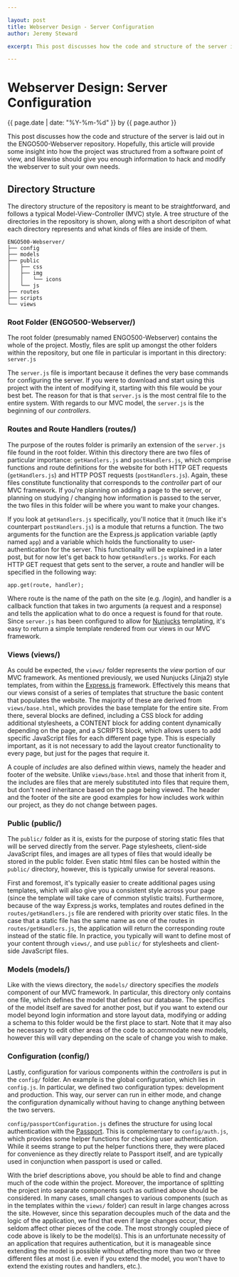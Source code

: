 ```yaml
---

layout: post 
title: Webserver Design - Server Configuration
author: Jeremy Steward

excerpt: This post discusses how the code and structure of the server is laid out in the ENGO500-Webserver repository. Hopefully, this article will provide some insight into how the project was structured from a software point of view, and likewise should give you enough information to hack and modify the webserver to suit your own needs. 

---
```

# Webserver Design: Server Configuration
<p class='blog-post-meta'>{{ page.date | date: "%Y-%m-%d" }} by {{ page.author }}</p>

This post discusses how the code and structure of the server is laid out in the ENGO500-Webserver repository. Hopefully, this article will provide some insight into how the project was structured from a software point of view, and likewise should give you enough information to hack and modify the webserver to suit your own needs. 

## Directory Structure

The directory structure of the repository is meant to be straightforward, and follows a typical Model-View-Controller (MVC) style. A tree structure of the directories in the repository is shown, along with a short descripiton of what each directory represents and what kinds of files are inside of them.

    ENGO500-Webserver/
    ├── config
    ├── models
    ├── public
    │   ├── css
    │   ├── img
    │   │   └── icons
    │   └── js
    ├── routes
    ├── scripts
    └── views
    
### Root Folder (ENGO500-Webserver/)

The root folder (presumably named ENGO500-Webserver) contains the whole of the project. Mostly, files are split up amongst the other folders within the repository, but one file in particular is important in this directory: `server.js`

The `server.js` file is important because it defines the very base commands for configuring the server. If you were to download and start using this project with the intent of modifying it, starting with this file would be your best bet. The reason for that is that `server.js` is the most central file to the entire system. With regards to our MVC model, the `server.js` is the beginning of our *controllers*. 

### Routes and Route Handlers (routes/)

The purpose of the routes folder is primarily an extension of the `server.js` file found in the root folder. Within this directory there are two files of particular importance: `getHandlers.js` and `postHandlers.js`, which comprise functions and route definitions for the website for both HTTP GET requests (`getHandlers.js`) and HTTP POST requests (`postHandlers.js`). Again, these files constitute functionality that corresponds to the *controller* part of our MVC framework. If you're planning on adding a page to the server, or planning on studying / changing how information is passed to the server, the two files in this folder will be where you want to make your changes. 

If you look at `getHandlers.js` specifically, you'll notice that it (much like it's counterpart `postHandlers.js`) is a module that returns a function. The two arguments for the function are the Express.js application variable (aptly named `app`) and a variable which holds the functionality to user-authentication for the server. This functionality will be explained in a later post, but for now let's get back to how `getHandlers.js` works. For each HTTP GET request that gets sent to the server, a route and handler will be specified in the following way:

    app.get(route, handler); 

Where route is the name of the path on the site (e.g. /login), and handler is a callback function that takes in two arguments (a request and a response) and tells the application what to do once a request is found for that route. Since `server.js` has been configured to allow for [Nunjucks](http://jlongster.github.io/nunjucks/) templating, it's easy to return a simple template rendered from our views in our MVC framework.

### Views (views/) 

As could be expected, the `views/` folder represents the *view* portion of our MVC framework. As mentioned previously, we used Nunjucks (Jinja2) style templates, from within the [Express.js](http://expressjs.org) framework. Effectively this means that our views consist of a series of templates that structure the basic content that populates the website. The majority of these are derived from `views/base.html`, which provides the base template for the entire site. From there, several blocks are defined, including a CSS block for adding additional stylesheets, a CONTENT block for adding content dynamically depending on the page, and a SCRIPTS block, which allows users to add specific JavaScript files for each different page type. This is especially important, as it is not necessary to add the layout creator functionality to every page, but just for the pages that require it.

A couple of *includes* are also defined within views, namely the header and footer of the website. Unlike `views/base.html` and those that inherit from it, the includes are files that are merely substituted into files that require them, but don't need inheritance based on the page being viewed. The header and the footer of the site are good examples for how includes work within our project, as they do not change between pages. 

### Public (public/) 

The `public/` folder as it is, exists for the purpose of storing static files that will be served directly from the server. Page stylesheets, client-side JavaScript files, and images are all types of files that would ideally be stored in the public folder. Even static html files can be hosted within the `public/` directory, however, this is typically unwise for several reasons. 

First and foremost, it's typically easier to create additional pages using templates, which will also give you a consistent style across your page (since the template will take care of common stylistic traits). Furthermore, because of the way Express.js works, templates and routes defined in the `routes/getHandlers.js` file are rendered with priority over static files. In the case that a static file has the same name as one of the routes in `routes/getHandlers.js`, the application will return the corresponding route instead of the static file. In practice, you typically will want to define most of your content through `views/`, and use `public/` for stylesheets and client-side JavaScript files. 

### Models (models/)

Like with the views directory, the `models/` directory specifies the *models* component of our MVC framework. In particular, this directory only contains one file, which defines the model that defines our database. The specifics of the model itself are saved for another post, but if you want to extend our model beyond login information and store layout data, modifying or adding a schema to this folder would be the first place to start. Note that it may also be necessary to edit other areas of the code to accommodate new models, however this will vary depending on the scale of change you wish to make. 

### Configuration (config/)

Lastly, configuration for various components within the *controllers* is put in the `config/` folder. An example is the global configuration, which lies in `config.js`. In particular, we defined two configuration types: development and production. This way, our server can run in either mode, and change the configuration dynamically without having to change anything between the two servers. 

`config/passportConfiguration.js` defines the structure for using local authentication with the [Passport](http://passportjs.org). This is complementary to `config/auth.js`, which provides some helper functions for checking user authentication. While it seems strange to put the helper functions there, they were placed for convenience as they directly relate to Passport itself, and are typically used in conjunction when passport is used or called. 

With the brief descriptions above, you should be able to find and change much of the code within the project. Moreover, the importance of splitting the project into separate components such as outlined above should be considered. In many cases, small changes to various components (such as in the templates within the `views/` folder) can result in large changes across the site. However, since this separation decouples much of the data and the logic of the application, we find that even if large changes occur, they seldom affect other pieces of the code. The most strongly coupled piece of code above is likely to be the model(s). This is an unfortunate necessity of an application that requires authentication, but it is manageable since extending the model is possible without affecting more than two or three different files at most (i.e. even if you extend the model, you won't have to extend the existing routes and handlers, etc.).
